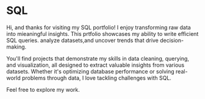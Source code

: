 # SQL
Hi, and thanks for visiting my SQL portfolio! I enjoy transforming raw data into mieaningful insights. This prtfolio showcases my ability to write efficient SQL queries. analyze datasets,and uncover trends that drive decision-making.

You'll find projects that demonstrate my skills in data cleaning, querying, and visualization, all designed to extract valuable insights from various datasets. Whether it's optimizing database performance or solving real-world problems through data, I love tackling challenges with SQL.

Feel free to explore my work.
